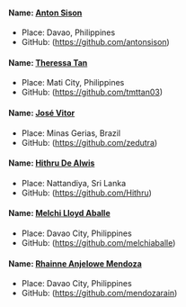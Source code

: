 #### Name: [Anton Sison](https://github.com/antonsison)

- Place: Davao, Philippines
- GitHub: (https://github.com/antonsison)

#### Name: [Theressa Tan](https://github.com/tmttan03)

- Place: Mati City, Philippines
- GitHub: (https://github.com/tmttan03)

#### Name: [José Vitor](https://github.com/zedutra)

- Place: Minas Gerias, Brazil
- GitHub: (https://github.com/zedutra)

#### Name: [Hithru De Alwis](https://github.com/Hithru)

- Place: Nattandiya, Sri Lanka
- GitHub: (https://github.com/Hithru)

#### Name: [Melchi Lloyd Aballe](https://github.com/melchiaballe)

- Place: Davao City, Philippines
- GitHub: (https://github.com/melchiaballe)

#### Name: [Rhainne Anjelowe Mendoza](https://github.com/mendozarain)

- Place: Davao City, Philippines
- GitHub: (https://github.com/mendozarain)
